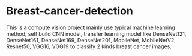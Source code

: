 # Breast-cancer-detection
This is a compute vision project mainly use typical machine learning method, self build CNN model, transfer learning model like DenseNet121, DenseNet161, DenseNet169, DenseNet201, MobileNet, MobileNetV2, Resnet50, VGG16, VGG19 to classify 2 kinds breast cancer images.
